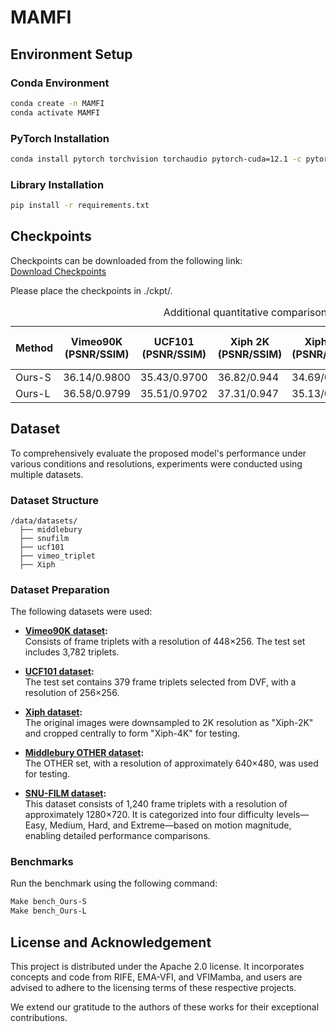 # MAMFI

## Environment Setup

### Conda Environment
```bash
conda create -n MAMFI
conda activate MAMFI
```

### PyTorch Installation
```bash
conda install pytorch torchvision torchaudio pytorch-cuda=12.1 -c pytorch -c nvidia
```

### Library Installation
```bash
pip install -r requirements.txt
```

## Checkpoints
Checkpoints can be downloaded from the following link:  
[Download Checkpoints](https://www.dropbox.com/scl/fo/jfrlewqa05v2kkppab49n/AB75DTo_Pns0ZtJHu07z6Dg?rlkey=ljjhn7kxkbn8liyta35s35if0&dl=0)

Please place the checkpoints in ./ckpt/.

<table>
  <caption>Additional quantitative comparison across benchmarks with Test-Time Augmentation (TTA) disabled </caption>
  <thead>
    <tr>
      <th>Method</th>
      <th>Vimeo90K (PSNR/SSIM)</th>
      <th>UCF101 (PSNR/SSIM)</th>
      <th>Xiph 2K (PSNR/SSIM)</th>
      <th>Xiph 4K (PSNR/SSIM)</th>
      <th>M.B. (IE)</th>
      <th>SNU-FILM Easy (PSNR/SSIM)</th>
      <th>SNU-FILM Medium (PSNR/SSIM)</th>
      <th>SNU-FILM Hard (PSNR/SSIM)</th>
      <th>SNU-FILM Extreme (PSNR/SSIM)</th>
      <th>Params (M)</th>
      <th>FLOPS (T)</th>
    </tr>
  </thead>
  <tbody>
    <tr>
      <td>Ours-S</td>
    <td>  36.14/0.9800 </td>
     <td> 35.43/0.9700 </td>
     <td> 36.82/0.944 </td>
    <td>  34.69/0.907 </td>
   <td>   2.00 </td>
    <td>  40.05/0.9906</td>
   <td>   36.18/0.9807 </td>
    <td>  30.83/0.9399 </td>
   <td>   25.62/0.8686 </td>
   <td>   5.7 </td>
   <td>   0.28 </td>
    </tr>
    <tr>
      <td>Ours-L</td>
   <td> 36.58/0.9799 </td>
  <td>  35.51/0.9702 </td>
  <td>  37.31/0.947 </td>
   <td> 35.13/0.911 </td>
   <td> 1.89 </td>
  <td>  40.07/0.9907</td>
   <td> 36.30/0.9809</td>
   <td> 31.02/0.9417 </td>
   <td>  25.79/0.8717</td>
    </tr>
  </tbody>
</table>



## Dataset
To comprehensively evaluate the proposed model's performance under various conditions and resolutions, experiments were conducted using multiple datasets.

### Dataset Structure
```
/data/datasets/
  ├── middlebury
  ├── snufilm
  ├── ucf101
  ├── vimeo_triplet
  ├── Xiph
```

### Dataset Preparation
The following datasets were used:

- **[Vimeo90K dataset](http://toflow.csail.mit.edu/):**  
  Consists of frame triplets with a resolution of 448×256. The test set includes 3,782 triplets.

- **[UCF101 dataset](https://liuziwei7.github.io/projects/VoxelFlow):**  
  The test set contains 379 frame triplets selected from DVF, with a resolution of 256×256.

- **[Xiph dataset](https://github.com/sniklaus/softmax-splatting/blob/master/benchmark_xiph.py):**  
  The original images were downsampled to 2K resolution as "Xiph-2K" and cropped centrally to form "Xiph-4K" for testing.

- **[Middlebury OTHER dataset](https://vision.middlebury.edu/flow/data/):**  
  The OTHER set, with a resolution of approximately 640×480, was used for testing.

- **[SNU-FILM dataset](https://myungsub.github.io/CAIN/):**  
  This dataset consists of 1,240 frame triplets with a resolution of approximately 1280×720. It is categorized into four difficulty levels—Easy, Medium, Hard, and Extreme—based on motion magnitude, enabling detailed performance comparisons.

### Benchmarks
Run the benchmark using the following command:
```bash
Make bench_Ours-S
Make bench_Ours-L
```

## License and Acknowledgement

This project is distributed under the Apache 2.0 license. It incorporates concepts and code from RIFE, EMA-VFI, and VFIMamba, 
and users are advised to adhere to the licensing terms of these respective projects.

We extend our gratitude to the authors of these works for their exceptional contributions.
